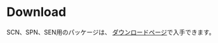 # Download <a id="download"></a>

SCN、SPN、SEN用のパッケージは、 [ダウンロードページ](../references/download/README.md)で入手できます。
